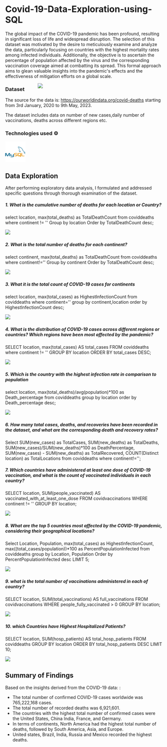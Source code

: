 # Covid-19-Data-Exploration-using-SQL


The global impact of the COVID-19 pandemic has been profound, resulting in significant loss of life and widespread disruption. The selection of this dataset was motivated by the desire to meticulously examine and analyze the data, particularly focusing on countries with the highest mortality rates among infected individuals. Additionally, the objective is to ascertain the percentage of population affected by the virus and the corresponding vaccination coverage aimed at combatting its spread. This formal approach aims to glean valuable insights into the pandemic's effects and the effectiveness of mitigation efforts on a global scale.

<img  align="right" src="https://d.newsweek.com/en/full/2312119/covid-evolution.png?w=1600&h=900&q=88&f=f5fb873dbdfd386fd9a26c6e23a73efd"  width=400 align="Center">

### Dataset
The source for the data is: https://ourworldindata.org/covid-deaths starting from 3rd January, 2020 to 9th May, 2023.

The dataset includes data on number of new cases,daily number of vaccinations, deaths across different regions etc.

### Technologies used ⚙️
 <p> <img src="https://raw.githubusercontent.com/devicons/devicon/master/icons/mysql/mysql-original-wordmark.svg" alt="mysql" width="65" height="65"/> </p>   

## Data Exploration 

After performing exploratory data analysis, I formulated and addressed specific questions through thorough examination of the dataset.


##### 1. What is the cumulative number of deaths for each location or Country?

select location, max(total_deaths) as TotalDeathCount from coviddeaths
where continent != ''
Group by location
Order by TotalDeathCount desc;

<img src="https://github.com/Aishwarya-TheAnalyst/Covid-19-Data-Exploration-using-SQL/blob/main/Images/Total%20deaths%20by%20country.JPG">

##### 2. What is the total number of deaths for each continent?
select continent, max(total_deaths) as TotalDeathCount from coviddeaths
where continent!=''
Group by continent
Order by TotalDeathCount desc;

<img src="https://github.com/Aishwarya-TheAnalyst/Covid-19-Data-Exploration-using-SQL/blob/main/Images/Total%20Deaths%20by%20Continent.JPG">


##### 3. What it is the total count of COVID-19 cases for continents

select location, max(total_cases) as HighestInfectionCount from coviddeaths where continent='' group by continent,location order by HighestInfectionCount desc;

<img src="https://github.com/Aishwarya-TheAnalyst/Covid-19-Data-Exploration-using-SQL/blob/main/Images/Covid%20cases%20by%20continent.JPG">

##### 4. What is the distribution of COVID-19 cases across different regions or countries? Which regions have been most affected by the pandemic?
SELECT location, max(total_cases) AS total_cases
FROM coviddeaths
where continent != ''
GROUP BY location
ORDER BY total_cases DESC;

<img src="https://github.com/Aishwarya-TheAnalyst/Covid-19-Data-Exploration-using-SQL/blob/main/Images/Covid%20cases%20by%20location.JPG">

##### 5.  Which is the country with the highest infection rate in comparison to population

select location, max(total_deaths)/avg(population)*100 as Death_percentage from coviddeaths group by location order by Death_percentage desc;

<img src="https://github.com/Aishwarya-TheAnalyst/Covid-19-Data-Exploration-using-SQL/blob/main/Images/Highest%20Infection%20Rate%20by%20Countries.JPG">

##### 6. How many total cases, deaths, and recoveries have been recorded in the dataset, and what are the corresponding death and recovery rates?

Select SUM(new_cases) as TotalCases,
SUM(new_deaths) as TotalDeaths,
SUM(new_cases)/SUM(new_deaths)*100 as DeathPercentage,
SUM(new_cases) - SUM(new_deaths) as TotalRecovered,
COUNT(Distinct location) as TotalLocations
from coviddeaths
where continent!='';

##### 7. Which countries have administered at least one dose of COVID-19 vaccination, and what is the count of vaccinated individuals in each country?

SELECT location, SUM(people_vaccinated) AS vaccinated_with_at_least_one_dose
FROM covidvaccinations
WHERE continent != ''
GROUP BY location;

<img src="https://github.com/Aishwarya-TheAnalyst/Covid-19-Data-Exploration-using-SQL/blob/main/Images/At%20least%20one%20dose.JPG">

##### 8. What are the top 5 countries most affected by the COVID-19 pandemic, considering their geographical locations?

Select  Location, Population, max(total_cases) as HighestInfectionCount, max((total_cases/population))*100 as PercentPopulationInfected
from coviddeaths
group by Location, Population
Order by  PercentPopulationInfected desc
LIMIT 5;

<img src="https://github.com/Aishwarya-TheAnalyst/Covid-19-Data-Exploration-using-SQL/blob/main/Images/Top%205%20Countries%20affected%20by%20Covid%2019.JPG">

##### 9. what is the total number of vaccinations administered in each of country?

SELECT location, SUM(total_vaccinations) AS full_vaccinations
FROM covidvaccinations
WHERE people_fully_vaccinated > 0
GROUP BY location;

<img src="https://github.com/Aishwarya-TheAnalyst/Covid-19-Data-Exploration-using-SQL/blob/main/Images/Full%20Vaccinations%20in%20each%20country.JPG">

##### 10. which Countries have Highest Hospitalized Patients?

SELECT location, SUM(hosp_patients) AS total_hosp_patients
FROM coviddeaths
GROUP BY location
ORDER BY total_hosp_patients DESC LIMIT 10;

<img src="https://github.com/Aishwarya-TheAnalyst/Covid-19-Data-Exploration-using-SQL/blob/main/Images/Highest%20Hospitalized%20Patients.JPG">


## Summary of Findings
Based on the insights derived from the COVID-19 data: :

* The total number of confirmed COVID-19 cases worldwide was 765,222,168 cases.
* The total number of recorded deaths was 6,921,601.
*  The countries with the highest total number of confirmed cases were the United States, China India, France, and Germany.
*  In terms of continents, North America had the highest total number of deaths, followed by South America, Asia, and Europe.
*  United states, Brazil, India, Russia and Mexico recorded the highest deaths.
  






   
